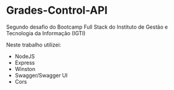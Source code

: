 # Grades-Control-API

Segundo desafio do Bootcamp Full Stack do Instituto de Gestão e Tecnologia da Informação (IGTI)

Neste trabalho utilizei:

* NodeJS
* Express
* Winston
* Swagger/Swagger UI
* Cors
